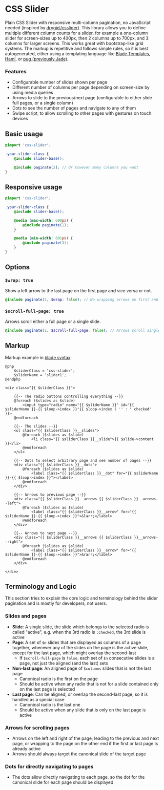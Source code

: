 CSS Slider
==========

Plain CSS Slider with responsive multi-column pagination, no JavaScript needed (inspired by [drygiel/csslider](https://github.com/drygiel/csslider)).
This library allows you to define multiple different column counts for a slider, for example a one-column slider for screen-sizes up to 400px, then 2 columns up to 700px, and 3 columns for larger screens. This works great with bootstrap-like grid systems.
The markup is repetitive and follows simple rules, so it is best autogenerated, either using a templating language like [Blade Templates](https://laravel.com/docs/master/blade), [Haml](http://haml.info/), or [pug (previously Jade)](https://pugjs.org/).

### Features
- Configurable number of slides shown per page
- Different number of columns per page depending on screen-size by using media queries
- Arrows to slide to the previous/next page (configurable to either slide full pages, or a single column)
- Dots to see the number of pages and navigate to any of them
- Swipe script, to allow scrolling to other pages with gestures on touch devices

## Basic usage

```scss
@import 'css-slider';

.your-slider-class {
	@include slider-base();

	@include paginate(2); // Or however many columns you want
}
```
## Responsive usage

```scss
@import 'css-slider';

.your-slider-class {
	@include slider-base();

	@media (max-width: 600px) {
		@include paginate(1);
	}

	@media (min-width: 601px) {
		@include paginate(3);
	}
}
```

## Options
### `$wrap: true`
Show a left arrow to the last page on the first page and vice versa or not.

```scss
@include paginate(2, $wrap: false); // No wrapping arrows on first and last slide
```

### `$scroll-full-page: true`
Arrows scroll either a full page or a single slide.

```scss
@include paginate(2, $scroll-full-page: false); // Arrows scroll single slides
```

## Markup
Markup example in [blade syntax](https://laravel.com/docs/master/blade):
```blade
@php
	$sliderClass = 'css-slider';
	$sliderName = 'slider1';
@endphp

<div class="{{ $sliderClass }}">

	{{-- The radio buttons controlling everything --}}
	@foreach ($slides as $slide)
		<input type="radio" name="{{ $sliderName }}" id="{{ $sliderName }}-{{ $loop->index }}"{{ $loop->index ? '' : ' checked' }}>
	@endforeach

	{{-- The slides --}}
	<ul class="{{ $sliderClass }}__slides">
		@foreach ($slides as $slide)
			<li class="{{ $sliderClass }}__slide">{{ $slide->content }}</li>
		@endforeach
	</ul>

	{{-- Dots to select arbitrary page and see number of pages --}}
	<div class="{{ $sliderClass }}__dots">
		@foreach ($slides as $slide)
			<label class="{{ $sliderClass }}__dot" for="{{ $sliderName }}-{{ $loop->index }}"></label>
		@endforeach
	</div>

	{{-- Arrows to previous page --}}
	<div class="{{ $sliderClass }}__arrows {{ $sliderClass }}__arrows--left">
		@foreach ($slides as $slide)
			<label class="{{ $sliderClass }}__arrow" for="{{ $sliderName }}-{{ $loop->index }}">&larr;</label>
		@endforeach
	</div>

	{{-- Arrows to next page --}}
	<div class="{{ $sliderClass }}__arrows {{ $sliderClass }}__arrows--right">
		@foreach ($slides as $slide)
			<label class="{{ $sliderClass }}__arrow" for="{{ $sliderName }}-{{ $loop->index }}">&rarr;</label>
		@endforeach
	</div>

</div>
```

## Terminology and Logic
This section tries to explain the core logic and terminology behind the slider pagination and is mostly for developers, not users.

### Slides and pages
- **Slide**: A single slide, the slide which belongs to the selected radio is called "active", e.g. when the 3rd radio is `:checked`, the 3rd slide is active
- **Page**: A set of `$n` slides that are displayed as columns of a page together, whenever any of the slides on the page is the active slide, except for the last page, which might overlap the second-last
  + If `$scroll-full-page` is `false`, each set of `$n` consecutive slides is a page, not just the aligned (and the last) sets
- **Non-last page**: An aligned page of `$columns` slides that is not the last page
  + Canonical radio is the first on the page
  + Should be active when any radio that is not for a slide contained only on the last page is selected
- **Last page**: Can be aligned, or overlap the second-last page, so it is handled as a special case
  + Canonical radio is the last one
  + Should be active when any slide that is only on the last page is active

### Arrows for scrolling pages
- Arrows on the left and right of the page, leading to the previous and next page, or wrapping to the page on the other end if the first or last page is already active
- Arrows should always target the canonical slide of the target page

### Dots for directly navigating to pages
- The dots allow directly navigating to each page, so the dot for the canonical slide for each page should be displayed
